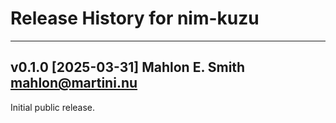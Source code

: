 # Release History for nim-kuzu

---
## v0.1.0 [2025-03-31] Mahlon E. Smith <mahlon@martini.nu>

Initial public release.

